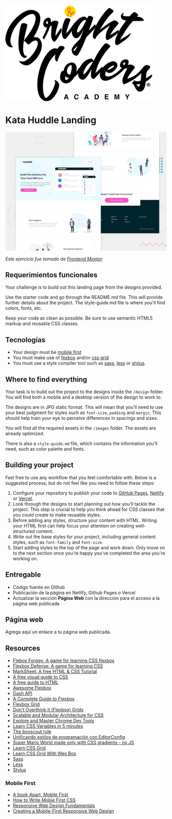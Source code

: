 ![BrightCoders Logo](images/logo-bc.png)

# Kata Huddle Landing

![cover](./design/desktop-preview.jpg)

*Este ejercicio fue tomado de [Frontend Mentor](https://www.frontendmentor.io)*

## Requerimientos funcionales

Your challenge is to build out this landing page from the designs provided.

Use the starter code and go through the README.md file. This will provide further details about the project. The style-guide.md file is where you'll find colors, fonts, etc.

Keep your code as clean as possible. Be sure to use semantic HTML5 markup and reusable CSS classes.
  
## Tecnologías
- Your design must be [mobile first](https://medium.com/@Vincentxia77/what-is-mobile-first-design-why-its-important-how-to-make-it-7d3cf2e29d00)
- You must make use of [fexbox](https://css-tricks.com/snippets/css/a-guide-to-flexbox/) and/or [css grid](https://css-tricks.com/snippets/css/complete-guide-grid/)
- You must use a style compiler tool such as [sass](https://sass-lang.com/), [less](http://lesscss.org/) or [stylus](https://stylus-lang.com/).

## Where to find everything

Your task is to build out the project to the designs inside the `/design` folder. You will find both a mobile and a desktop version of the design to work to. 

The designs are in JPG static format. This will mean that you'll need to use your best judgment for styles such as `font-size`, `padding` and `margin`. This should help train your eye to perceive differences in spacings and sizes.

You will find all the required assets in the `/images` folder. The assets are already optimized.

There is also a `style-guide.md` file, which contains the information you'll need, such as color palette and fonts.

## Building your project

Feel free to use any workflow that you feel comfortable with. Below is a suggested process, but do not feel like you need to follow these steps:

1. Configure your repository to publish your code to [GitHub Pages](https://pages.github.com), [Netlify](https://www.netlify.com) or [Vercel](https://vercel.com/).
2. Look through the designs to start planning out how you'll tackle the project. This step is crucial to help you think ahead for CSS classes that you could create to make reusable styles.
3. Before adding any styles, structure your content with HTML. Writing your HTML first can help focus your attention on creating well-structured content.
4. Write out the base styles for your project, including general content styles, such as `font-family` and `font-size`.
5. Start adding styles to the top of the page and work down. Only move on to the next section once you're happy you've completed the area you're working on.

## Entregable
- Código fuente en Github
- Publicación de la página en Netlify, Github Pages o Vercel
- Actualizar la sección **Página Web** con la dirección para el acceso a la página web publicada

## Página web
Agrega aquí un enlace a tu página web publicada.
  
## Resources

- [Flebox Forggy: A game for learning CSS flexbox](http://flexboxfroggy.com/#es)
- [Flexbox Defense: A game for learning CSS](http://www.flexboxdefense.com/)
- [MarkSheet: A free HTML & CSS Tutorial](https://marksheet.io/)
- [A free visual guide to CSS](https://cssreference.io/)
- [A free guide to HTML](https://htmlreference.io/)
- [Awesome Flexbox](https://github.com/afonsopacifer/awesome-flexbox)
- [Dash API](https://kapeli.com/dash)
- [A Complete Guide to Flexbox](https://css-tricks.com/snippets/css/a-guide-to-flexbox/)
- [Flexbox Grid](http://flexboxgrid.com/)
- [Don't Overthink it (Flexbox) Grids](https://css-tricks.com/dont-overthink-flexbox-grids/)
- [Scalable and Modular Architecture for CSS](https://drive.google.com/file/d/1792A2pkriOnjwb7Lh7MPtx7lUuSusrub/view?usp=sharing)
- [Explore and Master Chrome Dev Tools](http://discover-devtools.codeschool.com/)
- [Learn CSS Variables in 5 minutes](https://medium.freecodecamp.org/learn-css-variables-in-5-minutes-80cf63b4025d)
- [The boyscout rule](https://medium.com/@biratkirat/step-8-the-boy-scout-rule-robert-c-martin-uncle-bob-9ac839778385)
- [Unificando estilos de programación con EditorConfig](http://juancrg90.me/unificando-estilos-de-programacion-con-editorconfig-2/)
- [Super Mario World made only with CSS gradients - no JS](https://medium.com/@alcidesqueiroz/super-mario-world-in-css-100-css-no-javascript-no-embedded-images-data-uris-no-external-e43dc0c2b1f4)
- [Learn CSS Grid](https://learncssgrid.com/)
- [Learn CSS Grid With Wes Bos](https://cssgrid.io/)
- [Sass](https://sass-lang.com/)
- [Less](http://lesscss.org/)
- [Stylus](https://stylus-lang.com/)

### Mobile First

- [A book Apart, Mobile First](https://abookapart.com/products/mobile-first)
- [How to Write Mobie First CSS](https://zellwk.com/blog/how-to-write-mobile-first-css/)
- [Responsive Web Design Fundamentals](https://classroom.udacity.com/courses/ud893)
- [Creating a Mobile-First Responsive Web Design](https://www.html5rocks.com/en/mobile/responsivedesign/)
